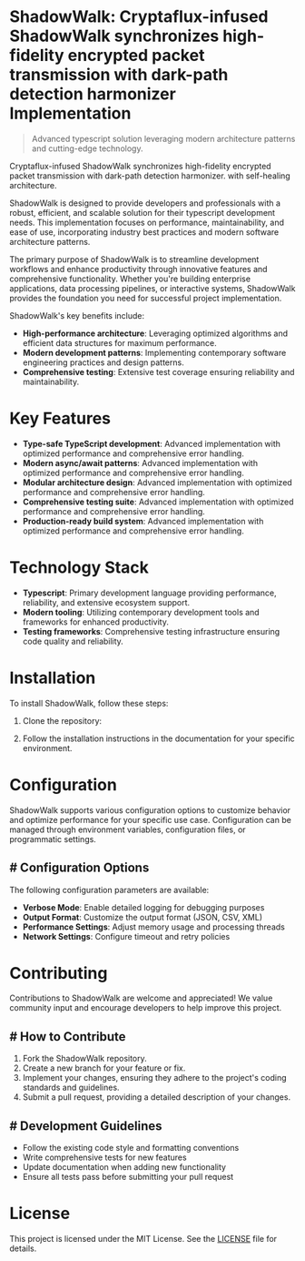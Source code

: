 <!-- fallback_ShadowWalk_20250805193519_50166 -->

# ShadowWalk: Cryptaflux-infused ShadowWalk synchronizes high-fidelity encrypted packet transmission with dark-path detection harmonizer Implementation
> Advanced typescript solution leveraging modern architecture patterns and cutting-edge technology.

Cryptaflux-infused ShadowWalk synchronizes high-fidelity encrypted packet transmission with dark-path detection harmonizer. with self-healing architecture.

ShadowWalk is designed to provide developers and professionals with a robust, efficient, and scalable solution for their typescript development needs. This implementation focuses on performance, maintainability, and ease of use, incorporating industry best practices and modern software architecture patterns.

The primary purpose of ShadowWalk is to streamline development workflows and enhance productivity through innovative features and comprehensive functionality. Whether you're building enterprise applications, data processing pipelines, or interactive systems, ShadowWalk provides the foundation you need for successful project implementation.

ShadowWalk's key benefits include:

* **High-performance architecture**: Leveraging optimized algorithms and efficient data structures for maximum performance.
* **Modern development patterns**: Implementing contemporary software engineering practices and design patterns.
* **Comprehensive testing**: Extensive test coverage ensuring reliability and maintainability.

# Key Features

* **Type-safe TypeScript development**: Advanced implementation with optimized performance and comprehensive error handling.
* **Modern async/await patterns**: Advanced implementation with optimized performance and comprehensive error handling.
* **Modular architecture design**: Advanced implementation with optimized performance and comprehensive error handling.
* **Comprehensive testing suite**: Advanced implementation with optimized performance and comprehensive error handling.
* **Production-ready build system**: Advanced implementation with optimized performance and comprehensive error handling.

# Technology Stack

* **Typescript**: Primary development language providing performance, reliability, and extensive ecosystem support.
* **Modern tooling**: Utilizing contemporary development tools and frameworks for enhanced productivity.
* **Testing frameworks**: Comprehensive testing infrastructure ensuring code quality and reliability.

# Installation

To install ShadowWalk, follow these steps:

1. Clone the repository:


2. Follow the installation instructions in the documentation for your specific environment.

# Configuration

ShadowWalk supports various configuration options to customize behavior and optimize performance for your specific use case. Configuration can be managed through environment variables, configuration files, or programmatic settings.

## # Configuration Options

The following configuration parameters are available:

* **Verbose Mode**: Enable detailed logging for debugging purposes
* **Output Format**: Customize the output format (JSON, CSV, XML)
* **Performance Settings**: Adjust memory usage and processing threads
* **Network Settings**: Configure timeout and retry policies

# Contributing

Contributions to ShadowWalk are welcome and appreciated! We value community input and encourage developers to help improve this project.

## # How to Contribute

1. Fork the ShadowWalk repository.
2. Create a new branch for your feature or fix.
3. Implement your changes, ensuring they adhere to the project's coding standards and guidelines.
4. Submit a pull request, providing a detailed description of your changes.

## # Development Guidelines

* Follow the existing code style and formatting conventions
* Write comprehensive tests for new features
* Update documentation when adding new functionality
* Ensure all tests pass before submitting your pull request

# License

This project is licensed under the MIT License. See the [LICENSE](https://github.com/QOZU/ShadowWalk/blob/main/LICENSE) file for details.
